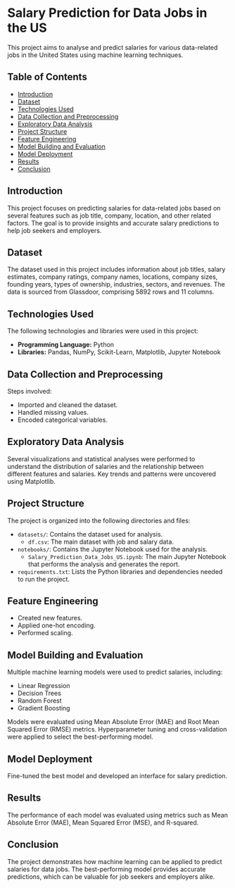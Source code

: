 # Salary Prediction for Data Jobs in the US

This project aims to analyse and predict salaries for various data-related jobs in the United States using machine learning techniques.

## Table of Contents
- [Introduction](#introduction)
- [Dataset](#dataset)
- [Technologies Used](#technologies-used)
- [Data Collection and Preprocessing](#data-collection-and-preprocessing)
- [Exploratory Data Analysis](#exploratory-data-analysis)
- [Project Structure](#project-structure)
- [Feature Engineering](#feature-engineering)
- [Model Building and Evaluation](#model-building-and-evaluation)
- [Model Deployment](#model-deployment)
- [Results](#results)
- [Conclusion](#conclusion)

## Introduction
This project focuses on predicting salaries for data-related jobs based on several features such as job title, company, location, and other related factors. The goal is to provide insights and accurate salary predictions to help job seekers and employers.

## Dataset
The dataset used in this project includes information about job titles, salary estimates, company ratings, company names, locations, company sizes, founding years, types of ownership, industries, sectors, and revenues. The data is sourced from Glassdoor, comprising 5892 rows and 11 columns.

## Technologies Used
The following technologies and libraries were used in this project:
- **Programming Language:** Python
- **Libraries:** Pandas, NumPy, Scikit-Learn, Matplotlib, Jupyter Notebook

## Data Collection and Preprocessing
Steps involved:
- Imported and cleaned the dataset.
- Handled missing values.
- Encoded categorical variables.

## Exploratory Data Analysis
Several visualizations and statistical analyses were performed to understand the distribution of salaries and the relationship between different features and salaries. Key trends and patterns were uncovered using Matplotlib.

## Project Structure

The project is organized into the following directories and files:

- `datasets/`: Contains the dataset used for analysis.
  - `df.csv`: The main dataset with job and salary data.
- `notebooks/`: Contains the Jupyter Notebook used for the analysis.
  - `Salary_Prediction_Data_Jobs_US.ipynb`: The main Jupyter Notebook that performs the analysis and generates the report.
- `requirements.txt`: Lists the Python libraries and dependencies needed to run the project.

## Feature Engineering
- Created new features.
- Applied one-hot encoding.
- Performed scaling.

## Model Building and Evaluation
Multiple machine learning models were used to predict salaries, including:
- Linear Regression
- Decision Trees
- Random Forest
- Gradient Boosting

Models were evaluated using Mean Absolute Error (MAE) and Root Mean Squared Error (RMSE) metrics. Hyperparameter tuning and cross-validation were applied to select the best-performing model.

## Model Deployment
Fine-tuned the best model and developed an interface for salary prediction.

## Results
The performance of each model was evaluated using metrics such as Mean Absolute Error (MAE), Mean Squared Error (MSE), and R-squared.

## Conclusion
The project demonstrates how machine learning can be applied to predict salaries for data jobs. The best-performing model provides accurate predictions, which can be valuable for job seekers and employers alike.
